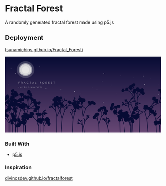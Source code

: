 # Fractal Forest

A randomly generated fractal forest made using p5.js

## Deployment 

[tsunamichips.github.io/Fractal_Forest/](https://tsunamichips.github.io/Fractal_Forest/)

![Desktop Screenshot](/assets/S1.png)

### Built With

* [p5.js](https://p5js.org/)


### Inspiration

[divinosdev.github.io/fractalforest](https://divinosdev.github.io/fractalforest)
